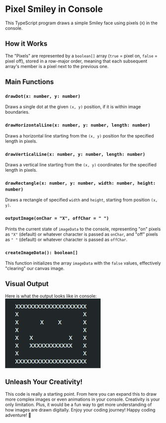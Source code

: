 # Pixel Smiley in Console

This TypeScript program draws a simple Smiley face using pixels (`X`) in the console.

## How it Works

The "Pixels" are represented by a `boolean[]` array (`true` = pixel on, `false` = pixel off), stored in a row-major order, meaning that each subsequent array's member is a pixel next to the previous one.

## Main Functions

### `drawDot(x: number, y: number)`
Draws a single dot at the given `(x, y)` position, if it is within image boundaries.

### `drawHorizontalLine(x: number, y: number, length: number)`
Draws a horizontal line starting from the `(x, y)` position for the specified length in pixels.

### `drawVerticalLine(x: number, y: number, length: number)`
Draws a vertical line starting from the `(x, y)` coordinates for the specified length in pixels.

### `drawRectangle(x: number, y: number, width: number, height: number)`
Draws a rectangle of specified `width` and `height`, starting from position `(x, y)`.

### `outputImage(onChar = "X", offChar = " ")`
Prints the current state of `imageData` to the console, representing "on" pixels as `"X"` (default) or whatever character is passed as `onChar`, and "off" pixels as `" "` (default) or whatever character is passed as `offChar`.

### `createImageData(): boolean[]`
This function initializes the array `imageData` with the `false` values, effectively "clearing" our canvas image.

## Visual Output

Here is what the output looks like in console:
![Console Pixel Smiley](/src/assets/pixel-smile.jpg?raw=true "Pixel Smile")

## Unleash Your Creativity!

This code is really a starting point. From here you can expand this to draw more complex images or even animations in your console. Creativity is your only limitation. Plus, it would be a fun way to get more understanding of how images are drawn digitally. Enjoy your coding journey!  Happy coding adventure! 🚀
